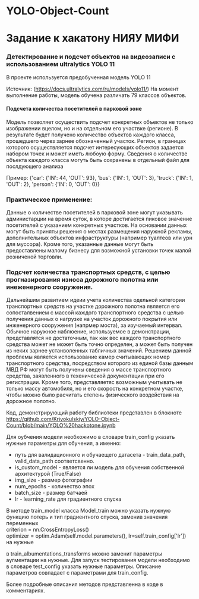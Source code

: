 # YOLO-Object-Count

# Задание к хакатону НИЯУ МИФИ 
### Детектирование и подсчет объектов на видеозаписи с использованием ultralytics YOLO 11

В проекте используется предобученная модель  YOLO 11

Источник: (https://docs.ultralytics.com/ru/models/yolo11/)
На момент выполнение работы, модель обучена различать 79 классов объектов.

#### Подсчета количества посетителей в парковой зоне

Модель позволяет осуществить подсчет конкретных объектов не только изображении вцелом, но и на отдельном его участвке (регионе). 
В результате будет получено количество объектов каждого класса, прошедшего через зарнее обозначенный участок. 
Регион, в границах которого осуществляется подсчет интересующих объектов задается набором точек и может иметь любоую форму.
Сведения о количестве объекта каждого класса могуть быть сохранены в отдельный файл для послдующего анализа

Пример: 
{'car': {'IN': 44, 'OUT': 93}, 'bus': {'IN': 1, 'OUT': 3}, 'truck': {'IN': 1, 'OUT': 2}, 'person': {'IN': 0, 'OUT': 0}}

### Практическое применение: 

Данные о количестве посетителей в парковой зоне могут указывать администарции на время суток, в которе достигается пиковое значение посетителей с указанием конкретных участков. На основании данных могут быть приняты решения о местах размещения наружной рекламы, дополнительных объектов инфраструктуры (например туалтеов или урн для муссора). Кроме того, указанные данные могут быть предоставлены малому бизнесу для возможной установки точек малой розниченой торговли. 

### Подсчет количества транспортных средств, с целью прогназирования износа дорожного полотна или инеженерного сооружения.

Дальнейшим  развитием идеии учета количества одельной категории транспортных средств на участке дорожного полотна является его сопосталвением с массой каждого транспортного средства с целью получения данных о нагрузке на участок дорожного покрытия или инженерного сооружения (напрмер моста), за изучаемый интервал. Обычное наружное наблюение, используемое в демонстрации, представлятся не достаточным, так как вес каждого транспортного средства может не может быть точно определен, а может быть получен из неких зарнее устанволенных табличных значений. Решением данной проблемы является использование камер считывающих номер транспортного средства, посредством которого из единой базы данным МВД РФ могут быть получены сведения о массе транспортного средства, заявленного в техенической документации при его регистрации. Кроме того, представляетяс возможным учитывать не только массу автомобиля, но и его скорость на конкретном участке, чтобы можно было расчитать степень физического воздействия на дорожное полотно.

Код, демонстрирующий работу библиотеки представлен в блокноте
https://github.com/Krivokulskiy/YOLO-Object-Count/blob/main/YOLO%20hackotone.ipynb

Для оубчения модели необхожимо в словаре train_config указать нужные параметры для обучения, а именно:
* путь для валидационного и обучаещего датасета - train_data_path, valid_data_path соответсвенно.<br>
* is_custom_model - является ли модель для обучения собственной архитектурой (True/False)
* img_size - размер фотографии
* num_epochs - количество эпох
* batch_size - размер батчаей
* lr - learning_rate для градиентного спуска

В методе train_model класса Model_train можно указать нужную функцию потерь и тип градиентного спуска, заменив значения переменных <br>
criterion = nn.CrossEntropyLoss()<br>
optimizer = optim.Adam(self.model.parameters(), lr=self.train_config['lr'])<br>
на нужные<br>

в train_albumentations_transforms можно заменит параметры аугментации на нужные.
Для запуск тестирования модели необходимо в словаре test_config указать нужные параметры. Описание параметров совпадает с параметрами для train_config.

Более подробные описания методов представленна в коде в комментариях.















